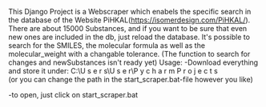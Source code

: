 This Django Project is a Webscraper which enabels the specific search in the database of the Website PiHKAL(https://isomerdesign.com/PiHKAL/).
There are about 15000 Substances, and if you want to be sure that even new ones are included in the db, just reload the database. 
It's possible to search for the SMILES, the molecular formula as well as the molecular_weight with a changable tolerance. 
(The function to search for changes and newSubstances isn't ready yet)
Usage:
-Download everything and store it under:  C:\U s e r s\U s e r\P y c h a r m P r o j e c t s\
(or you can change the path in the start_scraper.bat-file however you like)

-to open, just click on start_scraper.bat
